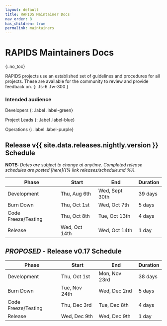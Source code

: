 ```yaml
---
layout: default
title: RAPIDS Maintainer Docs
nav_order: 8
has_children: true
permalink: maintainers
---
```


# RAPIDS Maintainers Docs
{:.no_toc}

RAPIDS projects use an established set of guidelines and procedures for all projects. These are available for the community to review and provide feedback on.
{: .fs-6 .fw-300 }

### Intended audience

Developers
{: .label .label-green}

Project Leads
{: .label .label-blue}

Operations
{: .label .label-purple}

## Release v{{ site.data.releases.nightly.version }} Schedule

**NOTE:** *Dates are subject to change at anytime. Completed release schedules are posted [here]({% link releases/schedule.md %}).*

Phase | Start | End | Duration
-- | -- | -- | --
Development | Thu, Aug 6th | Wed, Sept 30th | 39 days
Burn Down | Thu, Oct 1st | Wed, Oct 7th | 5 days
Code Freeze/Testing | Thu, Oct 8th | Tue, Oct 13th | 4 days
Release | Wed, Oct 14th | Wed, Oct 14th | 1 day

## _PROPOSED_ - Release v0.17 Schedule

Phase | Start | End | Duration
-- | -- | -- | --
Development | Thu, Oct 1st | Mon, Nov 23rd | 38 days
Burn Down | Tue, Nov 24th | Wed, Dec 2nd | 5 days
Code Freeze/Testing | Thu, Dec 3rd | Tue, Dec 8th | 4 days
Release | Wed, Dec 9th | Wed, Dec 9th | 1 day
